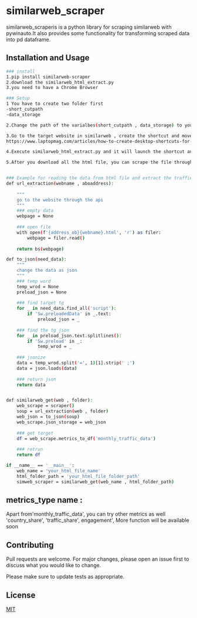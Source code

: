 # similarweb_scraper

similarweb_scraperis is a python library for scraping similarweb with pywinauto.It also provides some functionality for transforming scraped data into pd dataframe.
   
## Installation and Usage
```bash
### install
1.pip install similarweb-scraper
2.download the similarweb_html_extract.py
3.you need to have a Chrome Browser

### Setup
1 You have to create two folder first 
-short_cutpath  
-data_storage 

2.Change the path of the varialbes(short_cutpath , data_storage) to your local path in the similarweb_html_extract.py

3.Go to the target website in similarweb , create the shortcut and move all the lnk file into the folder of short_cutpath
https://www.laptopmag.com/articles/how-to-create-desktop-shortcuts-for-web-pages-using-chrome

4.Execute similarweb_html_extract.py and it will launch the shortcut and download the html file into the folder of data_storage

5.After you download all the html file, you can scrape the file through similarweb-scraper


### Example for reading the data from html file and extract the traffic of the website
def url_extraction(webname , aboaddress):
   
    """
    go to the website through the api
    """
    ### empty data
    webpage = None
   
    ### open file
    with open(f'{address_ob}{webname}.html', 'r') as filer:
        webpage = filer.read() 
       
    return bs(webpage)

def to_json(need_data):
    """
    change the data as json
    """
    ### temp word
    temp_wrod = None
    preload_json = None
   
    ### find target tg
    for _ in need_data.find_all('script'):
        if 'Sw.preloadedData' in _.text:
            preload_json = _
           
    ### find the tg json
    for _ in preload_json.text.splitlines():
        if 'Sw.preload' in _:
            temp_wrod = _
           
    ### jsonize
    data = temp_wrod.split('=', 1)[1].strip(' ;')
    data = json.loads(data)
   
    ### return json
    return data


def similarweb_get(web , folder):
    web_scrape = scraper()
    soup = url_extraction(web , folder)
    web_json = to_json(soup)
    web_scrape.json_storage = web_json
    
    ### get target
    df = web_scrape.metrics_to_df('monthly_traffic_data')
    
    ### retrun
    return df

if __name__ == '__main__':
    web_name = 'your_html_file_name'
    html_folder_path = 'your_html_file_folder_path'
    simweb_scraper = similarweb_get(web_name , html_folder_path)   

```
## metrics_type name :
Apart from'monthly_traffic_data', you can try other metrics as well
'country_share',
'traffic_share',
 engagement',
 More function will be available soon

## Contributing
Pull requests are welcome. For major changes, please open an issue first to discuss what you would like to change.

Please make sure to update tests as appropriate.

## License
[MIT](https://choosealicense.com/licenses/mit/)
